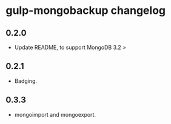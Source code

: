 # gulp-mongobackup changelog

## 0.2.0

- Update README, to support MongoDB 3.2 >

## 0.2.1

- Badging.

## 0.3.3

- mongoimport and mongoexport.